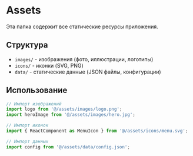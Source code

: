 # Assets

Эта папка содержит все статические ресурсы приложения.

## Структура

- `images/` - изображения (фото, иллюстрации, логотипы)
- `icons/` - иконки (SVG, PNG)
- `data/` - статические данные (JSON файлы, конфигурации)

## Использование

```typescript
// Импорт изображений
import logo from '@/assets/images/logo.png';
import heroImage from '@/assets/images/hero.jpg';

// Импорт иконок
import { ReactComponent as MenuIcon } from '@/assets/icons/menu.svg';

// Импорт данных
import config from '@/assets/data/config.json';
```
